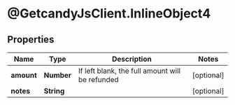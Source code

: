 # @GetcandyJsClient.InlineObject4

## Properties

Name | Type | Description | Notes
------------ | ------------- | ------------- | -------------
**amount** | **Number** | If left blank, the full amount will be refunded | [optional] 
**notes** | **String** |  | [optional] 


